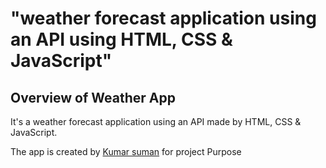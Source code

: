 # "weather forecast application using an API using HTML, CSS &amp; JavaScript"

## Overview of Weather App

It's a weather forecast application using an API made by HTML, CSS &amp; JavaScript.

The app is created by [Kumar suman](https://www.linkedin.com/in/kr-suman/) for project Purpose

